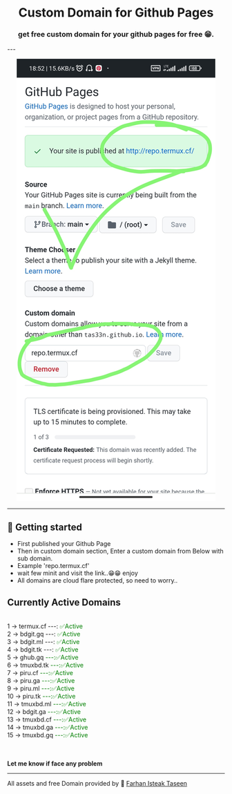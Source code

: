 <h1 align="center">Custom Domain for Github Pages</h1>
<h3 align="center">get free custom domain for your github pages for free 😁.</h3>
---

<p align="center">
  <img alt="Layout" src="pages.jpg">
</p>

---

## :rocket: Getting started

- First published your Github Page
- Then in custom domain section, Enter a custom domain from Below with sub domain. 
- Example 'repo.termux.cf'
- wait few minit and visit the link..😁😁 enjoy
- All domains are cloud flare protected, so need to worry..

## Currently Active Domains
<br>
1 -> termux.cf ---: <span style="color:green"> 	✅Active</span>  <br>
2 -> bdgit.gq ---: <span style="color:green"> 	✅Active</span> <br>
3 -> bdgit.ml ---: <span style="color:green">	✅Active</span> <br>
4 -> bdgit.tk ---: <span style="color:green"> 	✅Active</span> <br>
5 -> ghub.gq <span style="color:green"> 	---:✅Active</span> <br>
6 -> tmuxbd.tk <span style="color:green"> 	---:✅Active</span> <br>
7 -> piru.cf <span style="color:green"> 	---:✅Active</span> <br>
8 -> piru.ga <span style="color:green"> 	---:✅Active</span> <br>
9 -> piru.ml <span style="color:green"> 	---:✅Active</span> <br>
10 -> piru.tk <span style="color:green"> 	---:✅Active</span> <br>
11 -> tmuxbd.ml <span style="color:green"> 	---:✅Active</span> <br>
12 -> bdgit.ga <span style="color:green"> 	---:✅Active</span> <br>
13 -> tmuxbd.cf <span style="color:green"> 	---:✅Active</span> <br>
14 -> tmuxbd.ga <span style="color:green"> 	---:✅Active</span> <br>
15 -> tmuxbd.gq <span style="color:green"> 	---:✅Active</span> <br>

<br><br>
**Let me know if face any problem**

---
All assets and free Domain provided by :wave: [Farhan Isteak Taseen ](https://tas33n.github.io/)
